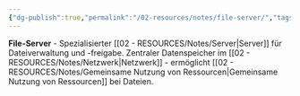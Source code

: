 ```yaml
---
{"dg-publish":true,"permalink":"/02-resources/notes/file-server/","tags":["netzwerk/server","dateien/verwaltung","hardware"],"noteIcon":"","updated":"2025-09-05T10:18:36.000+02:00"}
---
```



**File-Server** - Spezialisierter [[02 - RESOURCES/Notes/Server\|Server]] für Dateiverwaltung und -freigabe.
Zentraler Datenspeicher im [[02 - RESOURCES/Notes/Netzwerk\|Netzwerk]] - ermöglicht [[02 - RESOURCES/Notes/Gemeinsame Nutzung von Ressourcen\|Gemeinsame Nutzung von Ressourcen]] bei Dateien.